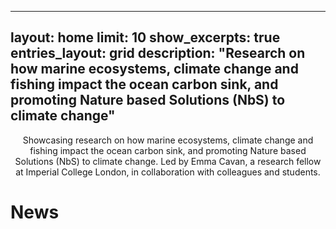 ---
layout: home
limit: 10
show_excerpts: true
entries_layout: grid
description: "Research on how marine ecosystems, climate change and fishing impact the ocean carbon sink, and promoting Nature based Solutions (NbS) to climate change"
--


<div style="text-align: center"> Showcasing research on how marine ecosystems, climate change and fishing impact the ocean carbon sink, and promoting Nature based Solutions (NbS) to climate change. Led by Emma Cavan, a research fellow at Imperial College London, in collaboration with colleagues and students. </div>

# News
